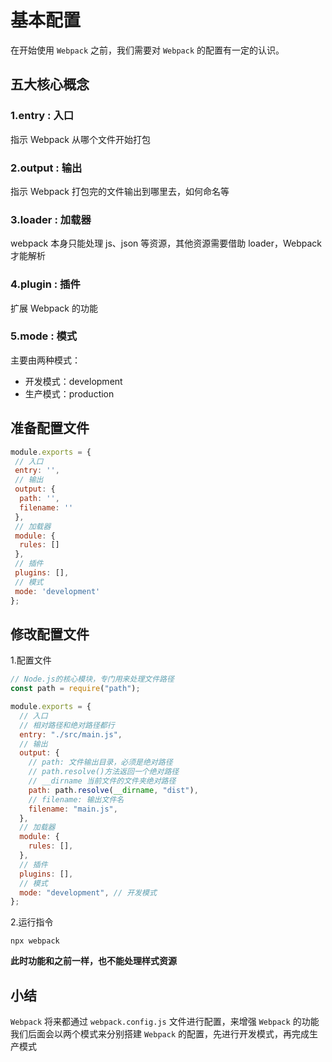 # 基本配置

在开始使用 ```Webpack``` 之前，我们需要对 ```Webpack``` 的配置有一定的认识。

## 五大核心概念

### 1.entry : 入口

指示 Webpack 从哪个文件开始打包

### 2.output : 输出

指示 Webpack 打包完的文件输出到哪里去，如何命名等

### 3.loader : 加载器

webpack 本身只能处理 js、json 等资源，其他资源需要借助 loader，Webpack 才能解析

### 4.plugin : 插件

扩展 Webpack 的功能

### 5.mode : 模式

主要由两种模式：

- 开发模式：development
- 生产模式：production

## 准备配置文件

```js
module.exports = {
 // 入口
 entry: '',
 // 输出
 output: {
  path: '',
  filename: ''
 },
 // 加载器
 module: {
  rules: []
 },
 // 插件
 plugins: [],
 // 模式
 mode: 'development'
};
```

## 修改配置文件

1.配置文件

```js
// Node.js的核心模块，专门用来处理文件路径
const path = require("path");

module.exports = {
  // 入口
  // 相对路径和绝对路径都行
  entry: "./src/main.js",
  // 输出
  output: {
    // path: 文件输出目录，必须是绝对路径
    // path.resolve()方法返回一个绝对路径
    // __dirname 当前文件的文件夹绝对路径
    path: path.resolve(__dirname, "dist"),
    // filename: 输出文件名
    filename: "main.js",
  },
  // 加载器
  module: {
    rules: [],
  },
  // 插件
  plugins: [],
  // 模式
  mode: "development", // 开发模式
};

```

2.运行指令

```npx webpack```

**此时功能和之前一样，也不能处理样式资源**

## 小结

```Webpack``` 将来都通过 ```webpack.config.js``` 文件进行配置，来增强 ```Webpack``` 的功能我们后面会以两个模式来分别搭建 ```Webpack``` 的配置，先进行开发模式，再完成生产模式